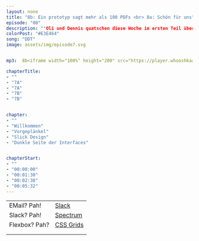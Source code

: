```yaml
---
layout: none
title: "8b: Ein prototyp sagt mehr als 100 PDFs <br> 8a: Schön für uns"
episode: "08"
description: ""Oli und Dennis quatschen diese Woche im ersten Teil über beeindruckende U-Boote, neue Jobs und fantastische Storytelling Tools. Der zweite Teil wird ganz meta mit Buzzwords und einem UI Prototyping 101"
colorPost: "#E3E464"
song: "DDT"
image: assets/img/episode7.svg


mp3:  8b<iframe width="100%" height="200" src="https://player.whooshkaa.com/player/episode/id/103624?visual=true" frameborder="0"></iframe> <br><br>8a<iframe width="100%" height="200" src="https://player.whooshkaa.com/player/episode/id/100442?visual=true" frameborder="0"></iframe>

chapterTitle:
- ""
- "7A"
- "7A"
- "7B"
- "7B"


chapter:
- ""
- "Willkommen"
- "Vorgeplänkel"
- "Slick Design"
- "Dunkle Seite der Interfaces"


chapterStart:
- ""
- "00:00:00"
- "00:01:30"
- "00:02:30"
- "00:05:32"
---
```


<!-- nach 8 einträgen ein neues table erstellen, danke :) !-->

| | |
|:-|:-|
|EMail? Pah! | [Slack](https://slack.com)|
|Slack? Pah!| [Spectrum](https://spectrum.chat) |
|Flexbox? Pah? |  [CSS Grids](https://css-tricks.com/snippets/css/complete-guide-grid/)|
| |  |
| |  |
